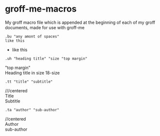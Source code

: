 # groff-me-macros
My groff macro file which is appended at the beginning of each of my groff documents, made for use with groff-me

```
.bu "any amont of spaces"  
like this
```
  - like this

```
.uh "heading title" "size "top margin"
```
"top margin"  
Heading title in size 18-size

```
.tt "title" "subtitle"
```
///centered  
Title  
Subtitle  

```
.ta "author" "sub-author"
```
//centered  
Author  
sub-author  

